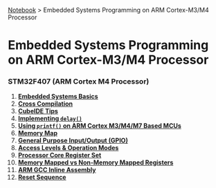 <a href="../">Notebook</a> > Embedded Systems Programming on ARM Cortex-M3/M4 Processor

# Embedded Systems Programming on ARM Cortex-M3/M4 Processor



### STM32F407 (ARM Cortex M4 Processor)

1. **<a href="./embedded-systems-basics">Embedded Systems Basics</a>**
1. **<a href="./cross-compilation">Cross Compilation</a>**
1. **<a href="./cubeide-tips">CubeIDE Tips</a>**
1. **<a href="./implementing-delay">Implementing `delay()`</a>**
1. **<a href="./using-printf-on-arm-cortex-m3-m4-m7-based-mcus">Using `printf()` on ARM Cortex M3/M4/M7 Based MCUs</a>**
1. **<a href="./memory-map">Memory Map</a>**
1. **<a href="./general-purpose-input-output">General Purpose Input/Output (GPIO)</a>**
1. **<a href="./access-levels-and-operation-modes-of-the-processor">Access Levels & Operation Modes</a>**
1. **<a href="./processor-core-register-set">Processor Core Register Set</a>**
1. **<a href="./memory-mapped-vs-non-memory-mapped-registers">Memory Mapped vs Non-Memory Mapped Registers</a>**
1. **<a href="./arm-gcc-inline-assembly">ARM GCC Inline Assembly</a>**
1. **<a href="./reset-sequence">Reset Sequence</a>**

